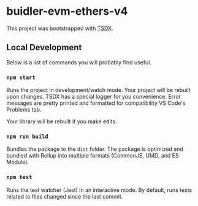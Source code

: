 # buidler-evm-ethers-v4

This project was bootstrapped with [TSDX](https://github.com/formik/tsdx).

## Local Development

Below is a list of commands you will probably find useful.

### `npm start`

Runs the project in development/watch mode. Your project will be rebuilt upon changes. TSDX has a special logger for you convenience. Error messages are pretty printed and formatted for compatibility VS Code's Problems tab.

Your library will be rebuilt if you make edits.

### `npm run build`

Bundles the package to the `dist` folder.
The package is optimized and bundled with Rollup into multiple formats (CommonJS, UMD, and ES Module).

### `npm test`

Runs the test watcher (Jest) in an interactive mode.
By default, runs tests related to files changed since the last commit.
